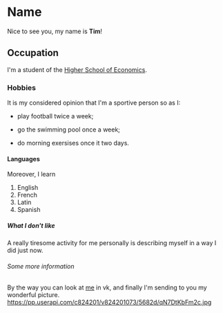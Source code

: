 # Name
Nice to see you, my name is **Tim**!
## Occupation 
I'm a student of the [Higher School of Economics](https://www.hse.ru/en/). 
### Hobbies
It is my considered opinion that I'm a sportive person so as I:
   - play football twice a week;
   + go the swimming pool once a week;
   - do morning exersises once it two days.
#### Languages   
Moreover, I learn
   1. English
   2. French
   3. Latin
   4. Spanish
##### What I don't like 
A really tiresome activity for me personally is describing myself in a way I did just now.
###### Some more information 
By the way you can look at [me](https://vk.com/timonleonov) in vk, and finally I'm sending to you my wonderful picture.
https://pp.userapi.com/c824201/v824201073/5682d/qN7DtKbFm2c.jpg
